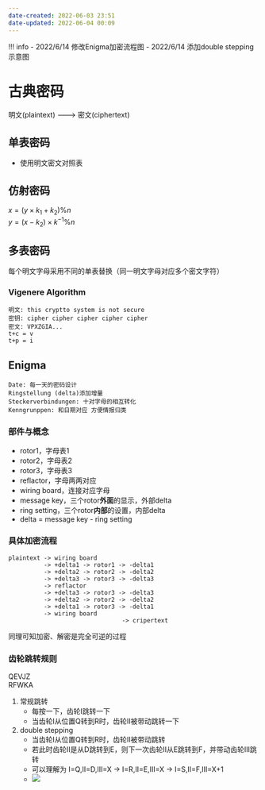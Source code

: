 ```yaml
---
date-created: 2022-06-03 23:51
date-updated: 2022-06-04 00:09
---
```


!!! info
	- 2022/6/14 修改Enigma加密流程图
	- 2022/6/14 添加double stepping示意图

# 古典密码

明文(plaintext) ---> 密文(ciphertext)

## 单表密码

- 使用明文密文对照表

## 仿射密码

$x = (y \times k_1+k_2 )\%n$  
$y = (x-k_2)\times k^{-1} \%n$

## 多表密码

每个明文字母采用不同的单表替换（同一明文字母对应多个密文字符）

### Vigenere Algorithm

```
明文: this cryptto system is not secure
密钥: cipher cipher cipher cipher cipher
密文: VPXZGIA...
t+c = v
t+p = i
```

## Enigma

```
Date: 每一天的密码设计
Ringstellung (delta)添加增量
Steckerverbindungen: 十对字母的相互转化
Kenngrunppen: 和日期对应 方便情报归类
```

### 部件与概念

- rotor1，字母表1
- rotor2，字母表2
- rotor3，字母表3
- reflactor，字母两两对应
- wiring board，连接对应字母
- message key，三个rotor**外面**的显示，外部delta
- ring setting，三个rotor**内部**的设置，内部delta
- delta = message key - ring setting

### 具体加密流程

```
plaintext -> wiring board 
          -> +delta1 -> rotor1 -> -delta1
		  -> +delta2 -> rotor2 -> -delta2
		  -> +delta3 -> rotor3 -> -delta3
		  -> reflactor 
		  -> +delta3 -> rotor3 -> -delta3
		  -> +delta2 -> rotor2 -> -delta2
		  -> +delta1 -> rotor3 -> -delta1 
		  -> wiring board 
		  						-> cripertext
```

同理可知加密、解密是完全可逆的过程  

### 齿轮跳转规则

QEVJZ  
RFWKA  

1. 常规跳转
   - 每按一下，齿轮I跳转一下
   - 当齿轮I从位置Q转到R时，齿轮Ⅱ被带动跳转一下
2. double stepping
   - 当齿轮I从位置Q转到R时，齿轮Ⅱ被带动跳转
   - 若此时齿轮Ⅱ是从D跳转到E，则下一次齿轮Ⅱ从E跳转到F，并带动齿轮Ⅲ跳转
   - 可以理解为 I=Q,Ⅱ=D,Ⅲ=X -> I=R,Ⅱ=E,Ⅲ=X -> I=S,Ⅱ=F,Ⅲ=X+1
   - ![](https://zerokei-imgurl.oss-cn-hangzhou.aliyuncs.com/img/20220614191411.png)

